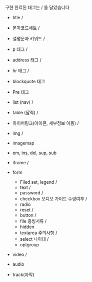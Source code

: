 구현 완료된 태그는 / 를 달았습니다



- title / 

- 문자코드세트 /

- 설명문과 키워드 /

- p 태그 /

- address 태그 /

- hr 태그 /

- blockquote 태그

- Pre 태그

- list (nav) /

- table (달력) /

- 하이퍼링크(아이콘, 세부정보 이동) /

- img /

- imagemap 

- em, ins, del, sup, sub

- iframe /

- form

  - Filed set, legend /
  - text /
  - password /
  - checkbox 오디오 가이드 수령여부 /
  - radio
  - reset /
  - button /
  - file 증빙서류 /
  - hidden 
  - textarea 주의사항 /
  - select 나이대 /
  - optgroup

- video /

- audio

- track(자막)

  